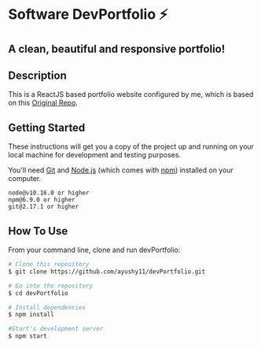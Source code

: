 # Software DevPortfolio ⚡️ 

## A clean, beautiful and responsive portfolio!

## Description
This is a ReactJS based portfolio website configured by me, which is based on this <a href='https://github.com/saadpasta/developerFolio'>Original Repo</a>.

## Getting Started

These instructions will get you a copy of the project up and running on your local machine for development and testing purposes.

You'll need [Git](https://git-scm.com) and [Node.js](https://nodejs.org/en/download/) (which comes with [npm](http://npmjs.com)) installed on your computer.

```
node@v10.16.0 or higher
npm@6.9.0 or higher
git@2.17.1 or higher
```
## How To Use 

From your command line, clone and run devPortfolio:

```bash
# Clone this repository
$ git clone https://github.com/ayushy11/devPortfolio.git

# Go into the repository
$ cd devPortfolio

# Install dependencies
$ npm install

#Start's development server
$ npm start
```

